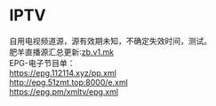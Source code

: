 # IPTV
自用电视频道源，源有效期未知，不确定失效时间，测试。<br>
肥羊直播源汇总更新∶<a href="https://zb.v1.mk">zb.v1.mk</a> <br>
EPG-电子节目单：<br>
<a href="https://epg.112114.xyz/pp.xml">https://epg.112114.xyz/pp.xml</a> <br>
<a href="http://epg.51zmt.top:8000/e.xml">http://epg.51zmt.top:8000/e.xml</a> <br>
<a href="https://epg.pm/xmltv/epg.xml">https://epg.pm/xmltv/epg.xml</a>
